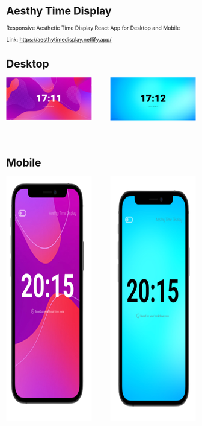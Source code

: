 # Aesthy Time Display
Responsive Aesthetic Time Display React App for Desktop and Mobile

Link: https://aesthytimedisplay.netlify.app/

# Desktop <br/>

<img align="left" src="https://github.com/nikhilsurfingaus/aesthy-clock-display/blob/master/src/Images/Github/Desk1.png" width="45%" height= "60%">
<img align="right" src="https://github.com/nikhilsurfingaus/aesthy-clock-display/blob/master/src/Images/Github/Desk2.png" width="45%" height= "60%"> 


<br/><br/><br/><br/><br/><br/><br/><br/><br/><br/>

# Mobile

<img align="left" src="https://github.com/nikhilsurfingaus/aesthy-clock-display/blob/master/src/Images/Github/Mob1.png" width="45%" height= "650">
<img align="right" src="https://github.com/nikhilsurfingaus/aesthy-clock-display/blob/master/src/Images/Github/Mob2.png" width="45%" height= "650"> 
